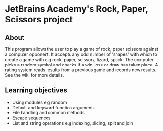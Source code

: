 # JetBrains Academy's Rock, Paper, Scissors project

## About
This program allows the user to play a game of rock, paper scissors against a computer opponent. It accepts any odd number of 'shapes' with which to create a game with e.g rock, paper, scissors, lizard, spock. The computer picks a random symbol and checks if a win, loss or draw has taken place. A rating system reads results from a previous game and records new results. See the wiki for more details.

## Learning objectives
* Using modules e.g random
* Default and keyword function arguments
* File handling and common methods
* Escape sequences
* List and string operations e.g indexing, slicing, split and join
